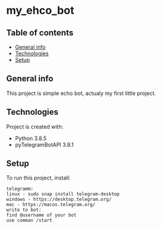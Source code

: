 # my_ehco_bot
## Table of contents
* [General info](#general-info)
* [Technologies](#technologies)
* [Setup](#setup)

## General info
This project is simple echo bot, actualy my first little project.
	
## Technologies
Project is created with:
* Python 3.8.5
* pyTelegramBotAPI 3.8.1 
	
## Setup
To run this project, install:

```
telegramm:
linux - sudo snap install telegram-desktop
windows - https://desktop.telegram.org/
mac - https://macos.telegram.org/
write to bot:
find @username of your bot
use comman /start
```
